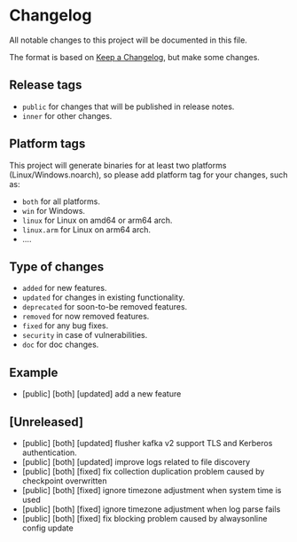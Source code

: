 # Changelog

All notable changes to this project will be documented in this file.

The format is based on [Keep a Changelog](https://keepachangelog.com/en/1.0.0/), but make some changes.

## Release tags

- `public` for changes that will be published in release notes.
- `inner` for other changes.

## Platform tags

This project will generate binaries for at least two platforms (Linux/Windows.noarch), so please add platform tag for
your changes, such as:

- `both` for all platforms.
- `win` for Windows.
- `linux` for Linux on amd64 or arm64 arch.
- `linux.arm` for Linux on arm64 arch.
- ....

## Type of changes

- `added` for new features.
- `updated` for changes in existing functionality.
- `deprecated` for soon-to-be removed features.
- `removed` for now removed features.
- `fixed` for any bug fixes.
- `security` in case of vulnerabilities.
- `doc` for doc changes.

## Example

- [public] [both] [updated] add a new feature

## [Unreleased]

- [public] [both] [updated] flusher kafka v2 support TLS and Kerberos authentication.
- [public] [both] [updated] improve logs related to file discovery
- [public] [both] [fixed] fix collection duplication problem caused by checkpoint overwritten
- [public] [both] [fixed] ignore timezone adjustment when system time is used
- [public] [both] [fixed] ignore timezone adjustment when log parse fails
- [public] [both] [fixed] fix blocking problem caused by alwaysonline config update

